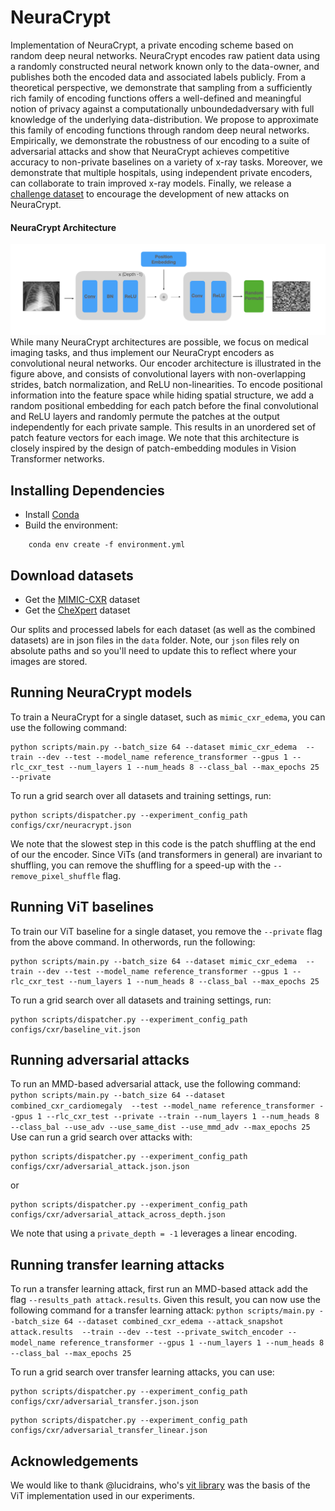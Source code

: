 # NeuraCrypt

Implementation of NeuraCrypt, a private encoding scheme based on random deep neural networks. NeuraCrypt encodes raw patient data using a randomly constructed neural network known only to the data-owner, and publishes both the encoded data and associated labels publicly.  From a theoretical perspective, we demonstrate that sampling from a sufficiently rich family of encoding functions offers a well-defined and meaningful notion of privacy against a computationally unboundedadversary with full knowledge of the underlying data-distribution.  We propose to approximate this family of encoding functions through random deep neural networks. Empirically, we demonstrate the robustness of our encoding to a suite of adversarial attacks and show that NeuraCrypt achieves competitive accuracy to non-private baselines on a variety of x-ray tasks.  Moreover, we demonstrate that multiple hospitals, using independent private encoders, can collaborate to train improved x-ray models. Finally, we release a [challenge dataset](https://www.github.com/yala/NeuraCrypt-Challenge) to encourage the development of new attacks on NeuraCrypt.

#### NeuraCrypt Architecture
![arch](arch.png)
While many NeuraCrypt architectures are possible, we focus on medical imaging tasks, and thus implement our NeuraCrypt encoders as convolutional neural networks. Our encoder architecture is illustrated in the figure above, and consists of convolutional layers with non-overlapping strides, batch normalization, and ReLU non-linearities. To encode positional information into the feature space while hiding spatial structure, we add a random positional embedding for each patch before the final convolutional and ReLU layers and randomly permute the patches at the output independently for each private sample. This results in an unordered set of patch feature vectors for each image. We note that this architecture is closely inspired by the design of patch-embedding modules in Vision Transformer networks.


## Installing Dependencies
- Install [Conda](https://www.anaconda.com/blog/moving-conda-environments)
- Build the environment:
```
    conda env create -f environment.yml
```

## Download datasets
- Get the [MIMIC-CXR](https://physionet.org/content/mimic-cxr/2.0.0/) dataset
- Get the [CheXpert](https://stanfordmlgroup.github.io/competitions/chexpert/) dataset

Our splits and processed labels for each dataset (as well as the combined datasets) are in json files in the `data` folder.
Note, our `json` files rely on absolute paths and so you'll need to update this to reflect where your images are stored.

## Running NeuraCrypt models
To train a NeuraCrypt for a single dataset, such as `mimic_cxr_edema`, you can use the following command:
```
python scripts/main.py --batch_size 64 --dataset mimic_cxr_edema  --train --dev --test --model_name reference_transformer --gpus 1 --rlc_cxr_test --num_layers 1 --num_heads 8 --class_bal --max_epochs 25 --private
```
To run a grid search over all datasets and training settings, run:
```
python scripts/dispatcher.py --experiment_config_path configs/cxr/neuracrypt.json
```

We note that the slowest step in this code is the patch shuffling at the end of our the encoder. Since ViTs (and transformers in general) are invariant to shuffling, you can remove the shuffling for a speed-up with the `--remove_pixel_shuffle` flag. 

## Running ViT baselines
To train our ViT baseline for a single dataset, you remove the `--private` flag from the above command. In otherwords, run the following:
```
python scripts/main.py --batch_size 64 --dataset mimic_cxr_edema  --train --dev --test --model_name reference_transformer --gpus 1 --rlc_cxr_test --num_layers 1 --num_heads 8 --class_bal --max_epochs 25
```
To run a grid search over all datasets and training settings, run:
```
python scripts/dispatcher.py --experiment_config_path configs/cxr/baseline_vit.json
```


## Running adversarial attacks
To run an MMD-based adversarial attack, use the following command:
```  python scripts/main.py --batch_size 64 --dataset combined_cxr_cardiomegaly  --test --model_name reference_transformer --gpus 1 --rlc_cxr_test --private --train --num_layers 1 --num_heads 8 --class_bal --use_adv --use_same_dist --use_mmd_adv --max_epochs 25```
Use can run a grid search over attacks with:
```
python scripts/dispatcher.py --experiment_config_path configs/cxr/adversarial_attack.json.json
```
or
```
python scripts/dispatcher.py --experiment_config_path configs/cxr/adversarial_attack_across_depth.json
```
We note that using a `private_depth = -1` leverages a linear encoding.

## Running transfer learning attacks
To run a transfer learning attack, first run an MMD-based attack add the flag `--results_path attack.results`. Given this result, 
you can now use the following command for a transfer learning attack:
```python scripts/main.py --batch_size 64 --dataset combined_cxr_edema --attack_snapshot attack.results  --train --dev --test --private_switch_encoder --model_name reference_transformer --gpus 1 --num_layers 1 --num_heads 8 --class_bal --max_epochs 25```

To run a grid search over transfer learning attacks, you can use:
```
python scripts/dispatcher.py --experiment_config_path configs/cxr/adversarial_transfer.json.json
```
```
python scripts/dispatcher.py --experiment_config_path configs/cxr/adversarial_transfer_linear.json
```

## Acknowledgements
We would like to thank @lucidrains, who's [vit library](https://github.com/lucidrains/vit-pytorch) was the basis of the ViT implementation used in our experiments.

